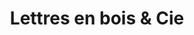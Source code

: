 ---
title: "Lettres en bois & Cie"
url: /saint-martin-de-crau/lettres-en-bois-und-cie/
shop: Raumausstattung
---